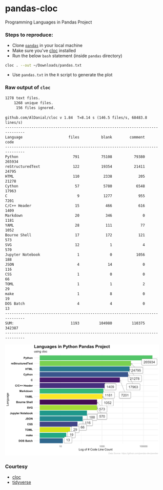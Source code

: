 # pandas-cloc
Programming Languages in Pandas Project

### Steps to reproduce:

+ Clone [`pandas`](https://github.com/pandas-dev/pandas) in your local machine
+ Make sure you've [cloc](github.com/AlDanial/cloc) installed 
+ Run the below `bash` statement (inside `pandas` directory)

```sh
cloc . --out ~/Downloads/pandas.txt
```
+ Use `pandas.txt` in the `R` script to generate the plot


### Raw output of `cloc` 

```
1278 text files.
    1268 unique files.
     156 files ignored.

github.com/AlDanial/cloc v 1.84  T=8.14 s (146.5 files/s, 68483.8 lines/s)
-------------------------------------------------------------------------------
Language                     files          blank        comment           code
-------------------------------------------------------------------------------
Python                         791          75108          79380         265934
reStructuredText               122          19354          21411          24795
HTML                           110           2338            205          21278
Cython                          57           5780           6548          17963
C                                9           1277            955           7201
C/C++ Header                    15            466            616           1409
Markdown                        20            346              0           1181
YAML                            28            111             77           1052
Bourne Shell                    17            172            121            573
SVG                             12              1              4            570
Jupyter Notebook                 1              0           1056            188
JSON                             4             14              0            116
CSS                              1              0              0             66
TOML                             1              1              2             29
make                             1              8              0             19
DOS Batch                        4              4              0             13
-------------------------------------------------------------------------------
SUM:                          1193         104980         110375         342387
-------------------------------------------------------------------------------
```

![languages in python pandas project](pandas-languages.png)

### Courtesy

+ [cloc](github.com/AlDanial/cloc)
+ [tidyverse](https://github.com/tidyverse/)
